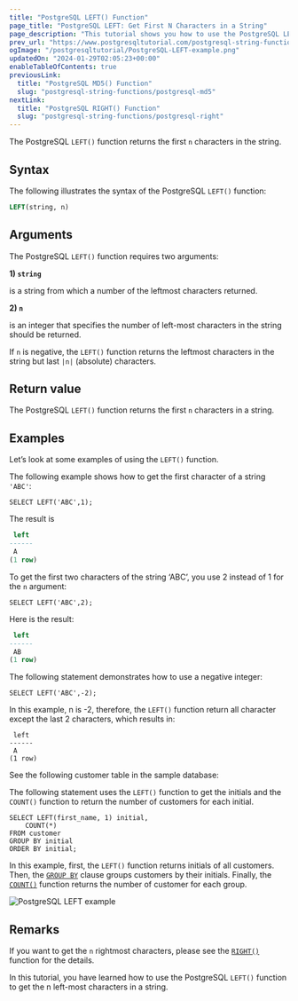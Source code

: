 ```yaml
---
title: "PostgreSQL LEFT() Function"
page_title: "PostgreSQL LEFT: Get First N Characters in a String"
page_description: "This tutorial shows you how to use the PostgreSQL LEFT() function to get the first n characters in a string."
prev_url: "https://www.postgresqltutorial.com/postgresql-string-functions/postgresql-left/"
ogImage: "/postgresqltutorial/PostgreSQL-LEFT-example.png"
updatedOn: "2024-01-29T02:05:23+00:00"
enableTableOfContents: true
previousLink: 
  title: "PostgreSQL MD5() Function"
  slug: "postgresql-string-functions/postgresql-md5"
nextLink: 
  title: "PostgreSQL RIGHT() Function"
  slug: "postgresql-string-functions/postgresql-right"
---
```





The PostgreSQL `LEFT()` function returns the first `n` characters in the string.


## Syntax

The following illustrates the syntax of the PostgreSQL `LEFT()` function:


```sql
LEFT(string, n) 
```

## Arguments

The PostgreSQL `LEFT()` function requires two arguments:

**1\) `string`**

is a string from which a number of the leftmost characters returned.

**2\) `n`**

is an integer that specifies the number of left\-most characters in the string should be returned.

If `n` is negative, the `LEFT()` function returns the leftmost characters in the string but last `|n|` (absolute) characters.


## Return value

The PostgreSQL `LEFT()` function returns the first `n` characters in a string.


## Examples

Let’s look at some examples of using the `LEFT()` function.

The following example shows how to get the first character of a string `'ABC'`:


```
SELECT LEFT('ABC',1);
```
The result is


```sql
 left
------
 A
(1 row)
```
To get the first two characters of the string ‘ABC’, you use 2 instead of 1 for the `n` argument:


```
SELECT LEFT('ABC',2);
```
Here is the result:


```sql
 left
------
 AB
(1 row)
```
The following statement demonstrates how to use a negative integer:


```
SELECT LEFT('ABC',-2);
```
In this example, n is \-2, therefore, the `LEFT()` function return all character except the last 2 characters, which results in:


```
 left
------
 A
(1 row)
```
See the following customer table in the sample database:

The following statement uses the `LEFT()` function to get the initials and the `COUNT()` function to return the number of customers for each initial.


```
SELECT LEFT(first_name, 1) initial,
    COUNT(*)
FROM customer
GROUP BY initial
ORDER BY initial;
```
In this example, first, the `LEFT()` function returns initials of all customers. Then, the [`GROUP BY`](../postgresql-tutorial/postgresql-group-by) clause groups customers by their initials. Finally, the [`COUNT()`](../postgresql-aggregate-functions/postgresql-count-function) function returns the number of customer for each group.


![PostgreSQL LEFT example](/postgresqltutorial/PostgreSQL-LEFT-example.png)

## Remarks

If you want to get the `n` rightmost characters, please see the [`RIGHT()`](postgresql-right) function for the details.

In this tutorial, you have learned how to use the PostgreSQL `LEFT()` function to get the n left\-most characters in a string.

